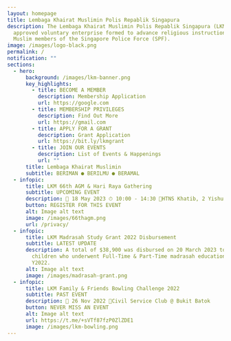 ```yaml
---
layout: homepage
title: Lembaga Khairat Muslimin Polis Repablik Singapura
description: The Lembaga Khairat Muslimin Polis Repablik Singapura (LKM) is an
  approved voluntary enterprise formed to advance religious instruction among
  Muslim members of the Singapore Police Force (SPF).
image: /images/logo-black.png
permalink: /
notification: ""
sections:
  - hero:
      background: /images/lkm-banner.png
      key_highlights:
        - title: BECOME A MEMBER
          description: Membership Application
          url: https://google.com
        - title: MEMBERSHIP PRIVILEGES
          description: Find Out More
          url: https://gmail.com
        - title: APPLY FOR A GRANT
          description: Grant Application
          url: https://bit.ly/lkmgrant
        - title: JOIN OUR EVENTS
          description: List of Events & Happenings
          url: ""
      title: Lembaga Khairat Muslimin
      subtitle: BERIMAN ● BERILMU ● BERAMAL
  - infopic:
      title: LKM 66th AGM & Hari Raya Gathering
      subtitle: UPCOMING EVENT
      description: 📅 18 May 2023 ⏱ 10:00 - 14:30 📍HTNS Khatib, 2 Yishun Walk S767944
      button: REGISTER FOR THIS EVENT
      alt: Image alt text
      image: /images/66thagm.png
      url: /privacy/
  - infopic:
      title: LKM Madrasah Study Grant 2022 Disbursement
      subtitle: LATEST UPDATE
      description: A total of $38,900 was disbursed on 20 March 2023 to 254 members’
        children who underwent Full-Time & Part-Time madrasah education in
        Y2022.
      alt: Image alt text
      image: /images/madrasah-grant.png
  - infopic:
      title: LKM Family & Friends Bowling Challenge 2022
      subtitle: PAST EVENT
      description: 📅 26 Nov 2022 📍Civil Service Club @ Bukit Batok
      button: NEVER MISS AN EVENT
      alt: Image alt text
      url: https://t.me/+sVTf87fzP0ZlZDE1
      image: /images/lkm-bowling.png
---
```

